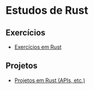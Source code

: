 # Estudos de Rust

## Exercícios

- [Exercícios em Rust](exercicios/)

## Projetos

- [Projetos em Rust (APIs, etc.)](projetos/)
